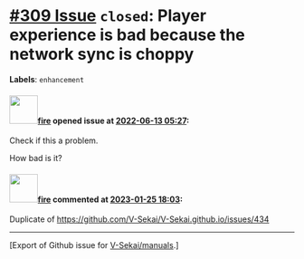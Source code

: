 # [\#309 Issue](https://github.com/V-Sekai/manuals/issues/309) `closed`: Player experience is bad because the network sync is choppy
**Labels**: `enhancement`


#### <img src="https://avatars.githubusercontent.com/u/32321?u=c2e06a3d2b49a467aa907e54aa259516440267cc&v=4" width="50">[fire](https://github.com/fire) opened issue at [2022-06-13 05:27](https://github.com/V-Sekai/manuals/issues/309):

Check if this a problem.

How bad is it?

#### <img src="https://avatars.githubusercontent.com/u/32321?u=c2e06a3d2b49a467aa907e54aa259516440267cc&v=4" width="50">[fire](https://github.com/fire) commented at [2023-01-25 18:03](https://github.com/V-Sekai/manuals/issues/309#issuecomment-1404021361):

Duplicate of https://github.com/V-Sekai/V-Sekai.github.io/issues/434


-------------------------------------------------------------------------------



[Export of Github issue for [V-Sekai/manuals](https://github.com/V-Sekai/manuals).]
